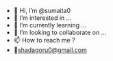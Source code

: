 - 👋 Hi, I’m @sumaita0
- 👀 I’m interested in ...
- 🌱 I’m currently learning ...
- 💞️ I’m looking to collaborate on ...
- 📫 How to reach me ?
- 📧shadagoru0@gmail.com

<!---
sumaita0/sumaita0 is a ✨ special ✨ repository because its `README.md` (this file) appears on your GitHub profile.
You can click the Preview link to take a look at your changes.
--->
